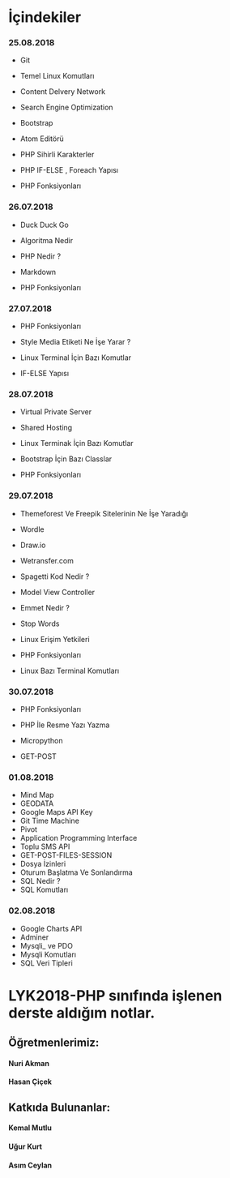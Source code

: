 # İçindekiler

###  25.08.2018

 -  Git

 -  Temel Linux Komutları

 -  Content Delvery Network

 -  Search Engine Optimization

 -  Bootstrap

 -  Atom Editörü

 -  PHP Sihirli Karakterler

 -  PHP IF-ELSE , Foreach Yapısı

 -  PHP Fonksiyonları

### 26.07.2018
 -  Duck Duck Go

 -  Algoritma Nedir

 -  PHP Nedir ?

 -  Markdown

 -  PHP Fonksiyonları

### 27.07.2018
 -  PHP Fonksiyonları

 -  Style Media Etiketi Ne İşe Yarar ?

 -  Linux Terminal İçin Bazı Komutlar

 -  IF-ELSE Yapısı

### 28.07.2018

 -  Virtual Private Server

 -  Shared Hosting

 -  Linux Terminak İçin Bazı Komutlar

 -  Bootstrap İçin Bazı Classlar

 -  PHP Fonksiyonları

### 29.07.2018
 -  Themeforest Ve Freepik Sitelerinin Ne İşe Yaradığı

 -  Wordle

 -  Draw.io

 -  Wetransfer.com

 -  Spagetti Kod Nedir ?

 -  Model View Controller

 -  Emmet Nedir ?

 -  Stop Words

 -  Linux Erişim Yetkileri

 -  PHP Fonksiyonları

 -  Linux Bazı Terminal Komutları

### 30.07.2018
 -  PHP Fonksiyonları

 -  PHP İle Resme Yazı Yazma

 -  Micropython

 -  GET-POST

### 01.08.2018
 -  Mind Map
 -  GEODATA
 -  Google Maps API Key
 -  Git Time Machine
 -  Pivot
 -  Application Programming Interface
 -  Toplu SMS API
 -  GET-POST-FILES-SESSION
 -  Dosya İzinleri
 -  Oturum Başlatma Ve Sonlandırma
 -  SQL Nedir ?
 -  SQL Komutları
 ### 02.08.2018
 -  Google Charts API
 -  Adminer
 -  Mysqli_ ve PDO
 -  Mysqli Komutları
 -  SQL Veri Tipleri
# LYK2018-PHP sınıfında işlenen derste aldığım notlar.

## Öğretmenlerimiz:
#### Nuri Akman
#### Hasan Çiçek

## Katkıda Bulunanlar:
#### Kemal Mutlu
#### Uğur Kurt
#### Asım Ceylan
